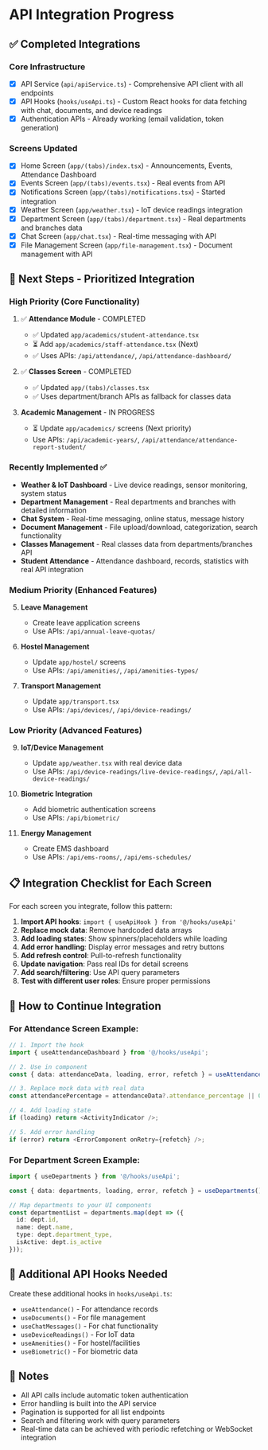 
# API Integration Progress

## ✅ Completed Integrations

### Core Infrastructure
- [x] API Service (`api/apiService.ts`) - Comprehensive API client with all endpoints
- [x] API Hooks (`hooks/useApi.ts`) - Custom React hooks for data fetching with chat, documents, and device readings
- [x] Authentication APIs - Already working (email validation, token generation)

### Screens Updated
- [x] Home Screen (`app/(tabs)/index.tsx`) - Announcements, Events, Attendance Dashboard
- [x] Events Screen (`app/(tabs)/events.tsx`) - Real events from API
- [x] Notifications Screen (`app/(tabs)/notifications.tsx`) - Started integration
- [x] Weather Screen (`app/weather.tsx`) - IoT device readings integration
- [x] Department Screen (`app/(tabs)/department.tsx`) - Real departments and branches data
- [x] Chat Screen (`app/chat.tsx`) - Real-time messaging with API
- [x] File Management Screen (`app/file-management.tsx`) - Document management with API

## 🔄 Next Steps - Prioritized Integration

### High Priority (Core Functionality)
1. ✅ **Attendance Module** - COMPLETED
   - ✅ Updated `app/academics/student-attendance.tsx`
   - ⏳ Add `app/academics/staff-attendance.tsx` (Next)
   - ✅ Uses APIs: `/api/attendance/`, `/api/attendance-dashboard/`

2. ✅ **Classes Screen** - COMPLETED
   - ✅ Updated `app/(tabs)/classes.tsx`
   - ✅ Uses department/branch APIs as fallback for classes data

3. **Academic Management** - IN PROGRESS
   - ⏳ Update `app/academics/` screens (Next priority)
   - Use APIs: `/api/academic-years/`, `/api/attendance/attendance-report-student/`

### Recently Implemented ✅
- **Weather & IoT Dashboard** - Live device readings, sensor monitoring, system status
- **Department Management** - Real departments and branches with detailed information
- **Chat System** - Real-time messaging, online status, message history
- **Document Management** - File upload/download, categorization, search functionality
- **Classes Management** - Real classes data from departments/branches API
- **Student Attendance** - Attendance dashboard, records, statistics with real API integration

### Medium Priority (Enhanced Features)
5. **Leave Management**
   - Create leave application screens
   - Use APIs: `/api/annual-leave-quotas/`

7. **Hostel Management**
   - Update `app/hostel/` screens
   - Use APIs: `/api/amenities/`, `/api/amenities-types/`

8. **Transport Management**
   - Update `app/transport.tsx`
   - Use APIs: `/api/devices/`, `/api/device-readings/`

### Low Priority (Advanced Features)
9. **IoT/Device Management**
   - Update `app/weather.tsx` with real device data
   - Use APIs: `/api/device-readings/live-device-readings/`, `/api/all-device-readings/`

10. **Biometric Integration**
    - Add biometric authentication screens
    - Use APIs: `/api/biometric/`

11. **Energy Management**
    - Create EMS dashboard
    - Use APIs: `/api/ems-rooms/`, `/api/ems-schedules/`

## 📋 Integration Checklist for Each Screen

For each screen you integrate, follow this pattern:

1. **Import API hooks**: `import { useApiHook } from '@/hooks/useApi'`
2. **Replace mock data**: Remove hardcoded data arrays
3. **Add loading states**: Show spinners/placeholders while loading
4. **Add error handling**: Display error messages and retry buttons
5. **Add refresh control**: Pull-to-refresh functionality
6. **Update navigation**: Pass real IDs for detail screens
7. **Add search/filtering**: Use API query parameters
8. **Test with different user roles**: Ensure proper permissions

## 🚀 How to Continue Integration

### For Attendance Screen Example:
```typescript
// 1. Import the hook
import { useAttendanceDashboard } from '@/hooks/useApi';

// 2. Use in component
const { data: attendanceData, loading, error, refetch } = useAttendanceDashboard();

// 3. Replace mock data with real data
const attendancePercentage = attendanceData?.attendance_percentage || 0;

// 4. Add loading state
if (loading) return <ActivityIndicator />;

// 5. Add error handling
if (error) return <ErrorComponent onRetry={refetch} />;
```

### For Department Screen Example:
```typescript
import { useDepartments } from '@/hooks/useApi';

const { data: departments, loading, error, refetch } = useDepartments();

// Map departments to your UI components
const departmentList = departments.map(dept => ({
  id: dept.id,
  name: dept.name,
  type: dept.department_type,
  isActive: dept.is_active
}));
```

## 🔧 Additional API Hooks Needed

Create these additional hooks in `hooks/useApi.ts`:
- `useAttendance()` - For attendance records
- `useDocuments()` - For file management
- `useChatMessages()` - For chat functionality
- `useDeviceReadings()` - For IoT data
- `useAmenities()` - For hostel/facilities
- `useBiometric()` - For biometric data

## 📝 Notes

- All API calls include automatic token authentication
- Error handling is built into the API service
- Pagination is supported for all list endpoints
- Search and filtering work with query parameters
- Real-time data can be achieved with periodic refetching or WebSocket integration
